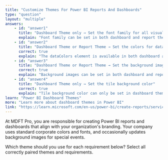 ```yaml
---
title: "Customize Themes For Power BI Reports And Dashboards"
type: "question"
layout: "multiple"
answers:
    - id: "answer1"
      title: "Dashboard Theme only → Set the font family for all visuals"
      explain: "Font family can be set in both dashboard and report themes."
    - id: "answer2"
      title: "Dashboard Theme or Report Theme → Set the colors for data in visuals"
      correct: true
      explain: "The dataColors element is available in both dashboard and report themes."
    - id: "answer3"
      title: "Dashboard Theme or Report Theme → Set the background image"
      correct: true
      explain: "Background images can be set in both dashboard and report themes."
    - id: "answer4"
      title: "Dashboard Theme only → Set the tile background color"
      correct: true
      explain: "Tile background color can only be set in dashboard themes."
learn: "Power BI Dashboard Themes"
more: "Learn more about dashboard themes in Power BI"
link: "https://learn.microsoft.com/en-us/power-bi/create-reports/service-dashboard-themes"
---
```

At MDFT Pro, you are responsible for creating Power BI reports and dashboards that align with your organization's branding. Your company uses standard corporate colors and fonts, and occasionally updates background images for special events.

Which theme should you use for each requirement below? Select all correctly paired themes and requirements.
